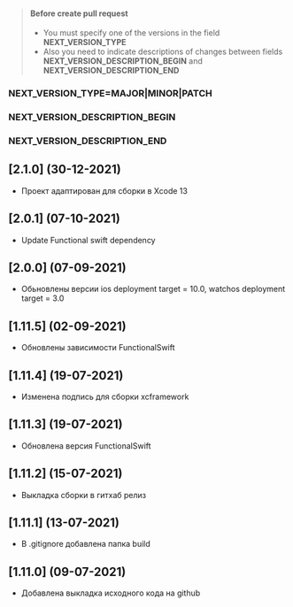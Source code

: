 > #### Before create pull request
> - You must specify one of the versions in the field **NEXT_VERSION_TYPE**
> - Also you need to indicate descriptions of changes between fields **NEXT_VERSION_DESCRIPTION_BEGIN** and **NEXT_VERSION_DESCRIPTION_END**
### NEXT_VERSION_TYPE=MAJOR|MINOR|PATCH
### NEXT_VERSION_DESCRIPTION_BEGIN
### NEXT_VERSION_DESCRIPTION_END

## [2.1.0] (30-12-2021)

* Проект адаптирован для сборки в Xcode 13

## [2.0.1] (07-10-2021)

* Update Functional swift dependency

## [2.0.0] (07-09-2021)

* Обьновлены версии ios deployment target  = 10.0, watchos deployment target = 3.0

## [1.11.5] (02-09-2021)

* Обновлены зависимости FunctionalSwift

## [1.11.4] (19-07-2021)

* Изменена подпись для сборки xcframework

## [1.11.3] (19-07-2021)

* Обновлена версия FunctionalSwift

## [1.11.2] (15-07-2021)

* Выкладка сборки в гитхаб релиз 

## [1.11.1] (13-07-2021)

* В .gitignore добавлена папка build

## [1.11.0] (09-07-2021)

* Добавлена выкладка исходного кода на github